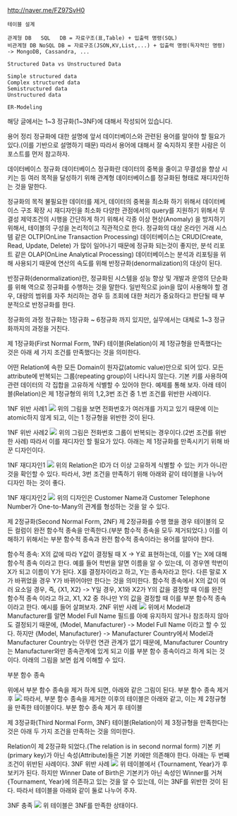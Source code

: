 http://naver.me/FZ97SvH0
```
테이블 설계

관계형 DB   SQL   DB = 자료구조(표,Table) + 입출력 명령(SQL)
비관계형 DB NoSQL DB = 자료구조(JSON,KV,List,...) + 입출력 명령(독자적인 명령) -> MongoDB, Cassandra, ...

Structured Data vs Unstructured Data

Simple structured data
Complex structured data
Semistructured data
Unstructured data

ER-Modeling
```
해당 글에서는 1~3 정규화(1~3NF)에 대해서 작성되어 있습니다.

용어 정리
정규화에 대한 설명에 앞서 데이터베이스와 관련된 용어를 알아야 할 필요가 있다.(이를 기반으로 설명하기 때문) 따라서 용어에 대해서 잘 숙지하지 못한 사람은 이 포스트를 먼저 참고하자.

데이터베이스 정규화
데이터베이스 정규화란 데이터의 중복을 줄이고 무결성을 향상 시키는 등 여러 목적을 달성하기 위해 관계형 데이터베이스를 정규화된 형태로 재디자인하는 것을 말한다.

정규화의 목적
불필요한 데이터를 제거, 데이터의 중복을 최소화 하기 위해서
데이터베이스 구조 확장 시 재디자인을 최소화
다양한 관점에서의 query를 지원하기 위해서
무결성 제약조건의 시행을 간단하게 하기 위해서
각종 이상 현상(Anomaly) 을 방지하기 위해서, 테이블의 구성을 논리적이고 직관적으로 한다.
정규화의 대상
온라인 거래 시스템 같은 OLTP(OnLine Transaction Processing) 데이터베이스는 CRUD(Create, Read, Update, Delete) 가 많이 일어나기 때문에 정규화 되는것이 좋지만, 분석 리포트 같은 OLAP(OnLine Analytical Processing) 데이터베이스는 분석과 리포팅을 위해 사용되기 때문에 연산의 속도를 위해 반정규화(denormalization)의 대상이 된다.

반정규화(denormalization)란, 정규화된 시스템을 성능 향상 및 개발과 운영의 단순화를 위해 역으로 정규화를 수행하는 것을 말한다. 일반적으로 join을 많이 사용해야 할 경우, 대량의 범위를 자주 처리하는 경우 등 조회에 대한 처리가 중요하다고 판단될 때 부분적으로 반정규화를 한다.

정규화의 과정
정규화는 1정규화 ~ 6정규화 까지 있지만, 실무에서는 대체로 1~3 정규화까지의 과정을 거친다.

제 1정규화(First Normal Form, 1NF)
테이블(Relation)이 제 1정규형을 만족했다는 것은 아래 세 가지 조건를 만족했다는 것을 의미한다.

어떤 Relation에 속한 모든 Domain이 원자값(atomic value)만으로 되어 있다.
모든 attribute에 반복되는 그룹(repeating group)이 나타나지 않는다.
기본 키를 사용하여 관련 데이터의 각 집합을 고유하게 식별할 수 있어야 한다.
예제를 통해 보자. 아래 테이블(Relation)은 제 1정규형의 위의 1,2,3번 조건 중 1.번 조건를 위반한 사례이다.

1NF 위반 사례1
![](images/2023_04_14_수업정리.md/2023-04-14-11-28-05.png)
위의 그림을 보면 전화번호가 여러개를 가지고 있기 때문에 이는 atomic하지 않게 되고, 이는 1 정규형을 위반한 것이 된다.

1NF 위반 사례2
![](images/2023_04_14_수업정리.md/2023-04-14-11-28-11.png)
위의 그림은 전화번호 그룹이 반복되는 경우이다.(2번 조건를 위반한 사례)
따라서 이를 재디자인 할 필요가 있다. 아래는 제 1정규화를 만족시키기 위해 바꾼 디자인이다.

1NF 재디자인1
![](images/2023_04_14_수업정리.md/2023-04-14-11-28-18.png)
위의 Relation은 ID가 더 이상 고유하게 식별할 수 있는 키가 아니란 것을 확인할 수 있다. 따라서, 3번 조건을 만족하기 위해 아래와 같이 테이블을 나누어 디자인 하는 것이 좋다.

1NF 재디자인2
![](images/2023_04_14_수업정리.md/2023-04-14-11-28-24.png)
위의 디자인은 Customer Name과 Customer Telephone Number가 One-to-Many의 관계를 형성하는 것을 알 수 있다.

제 2정규화(Second Normal Form, 2NF)
제 2정규화를 수행 했을 경우 테이블의 모든 컬럼이 완전 함수적 종속을 만족한다.(부분 함수적 종속을 모두 제거되었다.) 이를 이해하기 위해서는 부분 함수적 종속과 완전 함수적 종속이라는 용어를 알아야 한다.

함수적 종속: X의 값에 따라 Y값이 결정될 때 X -> Y로 표현하는데, 이를 Y는 X에 대해 함수적 종속 이라고 한다. 예를 들어 학번을 알면 이름을 알 수 있는데, 이 경우엔 학번이 X가 되고 이름이 Y가 된다. X를 결정자이라고 하고, Y는 종속자라고 한다. 다른 말로 X가 바뀌었을 경우 Y가 바뀌어야만 한다는 것을 의미한다.
함수적 종속에서 X의 값이 여러 요소일 경우, 즉, {X1, X2} -> Y일 경우, X1와 X2가 Y의 값을 결정할 때 이를 완전 함수적 종속 이라고 하고, X1, X2 중 하나만 Y의 값을 결정할 때 이를 부분 함수적 종속 이라고 한다.
예시를 들어 살펴보자.
2NF 위반 사례
![](images/2023_04_14_수업정리.md/2023-04-14-11-28-36.png)
위에서 Model과 Manufacturer를 알면 Model Full Name 필드를 아예 유지하지 않거나 참조하지 않아도 결정되기 때문에, {Model, Manufacturer} -> Model Full Name 이라고 할 수 있다. 하지만 {Model, Manufacturer} -> Manufacturer Country에서 Model과 Manufacturer Country는 아무런 연관 관계가 없기 때문에, Manufacturer Country는 Manufacturer와만 종속관계에 있게 되고 이를 부분 함수 종속이라고 하게 되는 것이다. 아래의 그림을 보면 쉽게 이해할 수 있다.

부분 함수 종속

위에서 부분 함수 종속을 제거 하게 되면, 아래와 같은 그림이 된다.
부분 함수 종속 제거 후
![](images/2023_04_14_수업정리.md/2023-04-14-11-29-09.png)
따라서, 부분 함수 종속을 제거한 이후의 테이블은 아래와 같고, 이는 제 2정규형을 만족한 테이블이다.
부분 함수 종속 제거 후 테이블

제 3정규화(Third Normal Form, 3NF)
테이블(Relation)이 제 3정규형을 만족한다는 것은 아래 두 가지 조건을 만족하는 것을 의미한다.

Relation이 제 2정규화 되었다.(The relation is in second normal form)
기본 키(primary key)가 아닌 속성(Attribute)들은 기본 키에만 의존해야 한다.
아래는 두 번째 조건이 위반된 사례이다.
3NF 위반 사례
![](images/2023_04_14_수업정리.md/2023-04-14-11-29-22.png)
위 테이블에서 {Tournament, Year}가 후보키가 된다. 하지만 Winner Date of Birth은 기본키가 아닌 속성인 Winner를 거쳐 {Tournament, Year}에 의존하고 있는 것을 알 수 있는데, 이는 3NF를 위반한 것이 된다. 따라서 테이블을 아래와 같이 둘로 나누어 주자.

3NF 충족
![](images/2023_04_14_수업정리.md/2023-04-14-11-29-29.png)
위 테이블은 3NF를 만족한 상태이다.